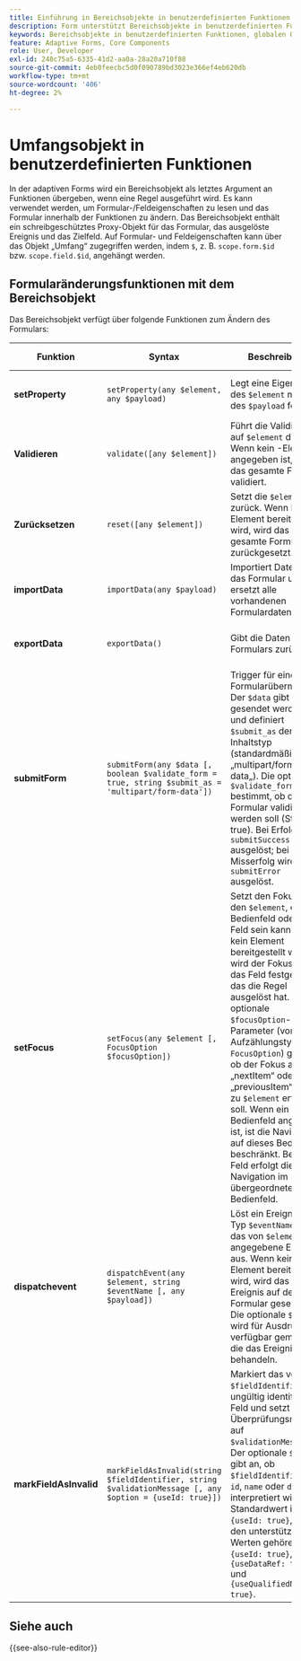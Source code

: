 ```yaml
---
title: Einführung in Bereichsobjekte in benutzerdefinierten Funktionen
description: Form unterstützt Bereichsobjekte in benutzerdefinierten Funktionen, die als letztes Argument an Funktionen übergeben werden, wenn die Regel ausgeführt wird.
keywords: Bereichsobjekte in benutzerdefinierten Funktionen, globalen Objekten, Feldobjekten.
feature: Adaptive Forms, Core Components
role: User, Developer
exl-id: 248c75a5-6335-41d2-aa0a-28a20a710f88
source-git-commit: 4eb0feecbc5d0f090789bd3023e366ef4eb620db
workflow-type: tm+mt
source-wordcount: '406'
ht-degree: 2%

---
```


# Umfangsobjekt in benutzerdefinierten Funktionen

In der adaptiven Forms wird ein Bereichsobjekt als letztes Argument an Funktionen übergeben, wenn eine Regel ausgeführt wird. Es kann verwendet werden, um Formular-/Feldeigenschaften zu lesen und das Formular innerhalb der Funktionen zu ändern. Das Bereichsobjekt enthält ein schreibgeschütztes Proxy-Objekt für das Formular, das ausgelöste Ereignis und das Zielfeld. Auf Formular- und Feldeigenschaften kann über das Objekt „Umfang“ zugegriffen werden, indem `$`, z. B. `scope.form.$id` bzw. `scope.field.$id`, angehängt werden.

## Formularänderungsfunktionen mit dem Bereichsobjekt

Das Bereichsobjekt verfügt über folgende Funktionen zum Ändern des Formulars:

| Funktion | Syntax | Beschreibung | Code-Beispiel |
|-----------------|----------------------------------------------------------------------------------------------------|--------------------------------------------------------------------------------------------------------------|-----------------------------|
| **setProperty** | `setProperty(any $element, any $payload)` | Legt eine Eigenschaft des `$element` mithilfe des `$payload` fest. | [Hier klicken](/help/forms/custom-function-core-components-use-cases.md#show-a-panel-using-the-setproperty-rule) um das Beispiel anzuzeigen. |
| **Validieren** | `validate([any $element])` | Führt die Validierung auf `$element` durch. Wenn kein -Element angegeben ist, wird das gesamte Formular validiert. | [Hier klicken](/help/forms/custom-function-core-components-use-cases.md#validate-the-field) um das Beispiel anzuzeigen. |
| **Zurücksetzen** | `reset([any $element])` | Setzt die `$element` zurück. Wenn kein -Element bereitgestellt wird, wird das gesamte Formular zurückgesetzt. | [Hier klicken](/help/forms/custom-function-core-components-use-cases.md#reset-a-panel) um das Beispiel anzuzeigen. |
| **importData** | `importData(any $payload)` | Importiert Daten in das Formular und ersetzt alle vorhandenen Formulardaten. | [Hier klicken](/help/forms/custom-function-core-components-use-cases.md#pre-fill-the-field-with-a-value-when-the-form-loads) um das Beispiel anzuzeigen. |
| **exportData** | `exportData()` | Gibt die Daten des Formulars zurück. | [Hier klicken](/help/forms/custom-function-core-components-use-cases.md#submit-altered-data-to-the-server) um das Beispiel anzuzeigen. |
| **submitForm** | `submitForm(any $data [, boolean $validate_form = true, string $submit_as = 'multipart/form-data'])` | Trigger für eine Formularübermittlung. Der `$data` gibt an, was gesendet werden soll, und definiert `$submit_as` den Inhaltstyp (standardmäßig „multipart/form-data„). Die optionale `$validate_form` bestimmt, ob das Formular validiert werden soll (Standard: true). Bei Erfolg wird `submitSuccess` ausgelöst; bei Misserfolg wird `submitError` ausgelöst. | [Hier klicken](/help/forms/custom-function-core-components-use-cases.md#submit-altered-data-to-the-server) um das Beispiel anzuzeigen. |
| **setFocus** | `setFocus(any $element [, FocusOption $focusOption])` | Setzt den Fokus auf den `$element`, der ein Bedienfeld oder ein Feld sein kann. Wenn kein Element bereitgestellt wird, wird der Fokus auf das Feld festgelegt, das die Regel ausgelöst hat. Der optionale `$focusOption`-Parameter (vom Aufzählungstyp `FocusOption`) gibt an, ob der Fokus auf „nextItem“ oder „previousItem“ relativ zu `$element` erfolgen soll. Wenn ein Bedienfeld angegeben ist, ist die Navigation auf dieses Bedienfeld beschränkt. Bei einem Feld erfolgt die Navigation im übergeordneten Bedienfeld. | [Hier klicken](/help/forms/custom-function-core-components-use-cases.md#set-focus-on-the-specific-field) um das Beispiel anzuzeigen. |
| **dispatchevent** | `dispatchEvent(any $element, string $eventName [, any $payload])` | Löst ein Ereignis vom Typ `$eventName` für das von `$element` angegebene Element aus. Wenn kein -Element bereitgestellt wird, wird das -Ereignis auf dem Formular gesendet. Die optionale `$payload` wird für Ausdrücke verfügbar gemacht, die das Ereignis behandeln. | [Hier klicken](/help/forms/custom-function-core-components-use-cases.md#add-or-delete-repeatable-panel-using-the-dispatchevent-property) um das Beispiel anzuzeigen. |
| **markFieldAsInvalid** | `markFieldAsInvalid(string $fieldIdentifier, string $validationMessage [, any $option = {useId: true}])` | Markiert das von `$fieldIdentifier` als ungültig identifizierte Feld und setzt die Überprüfungsmeldung auf `$validationMessage`. Der optionale `$option` gibt an, ob `$fieldIdentifier` als `id`, `name` oder `dataRef` interpretiert wird. Der Standardwert ist `{useId: true}`, und zu den unterstützten Werten gehören `{useId: true}`, `{useDataRef: true}` und `{useQualifiedName: true}`. | [Hier klicken](/help/forms/custom-function-core-components-use-cases.md#to-display-a-custom-message-at-the-field-level-and-marking-the-field-as-invalid) um das Beispiel anzuzeigen. |

## Siehe auch

{{see-also-rule-editor}}
